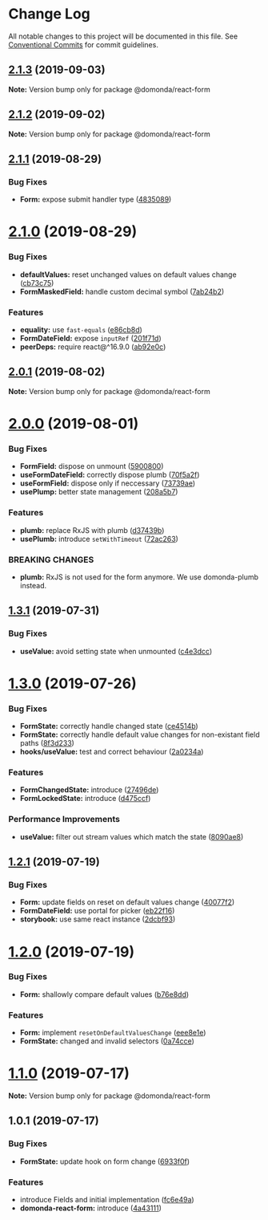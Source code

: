 # Change Log

All notable changes to this project will be documented in this file.
See [Conventional Commits](https://conventionalcommits.org) for commit guidelines.

## [2.1.3](https://github.com/domonda/domonda-js/compare/@domonda/react-form@2.1.2...@domonda/react-form@2.1.3) (2019-09-03)

**Note:** Version bump only for package @domonda/react-form





## [2.1.2](https://github.com/domonda/domonda-js/compare/@domonda/react-form@2.1.1...@domonda/react-form@2.1.2) (2019-09-02)

**Note:** Version bump only for package @domonda/react-form





## [2.1.1](https://github.com/domonda/domonda-js/compare/@domonda/react-form@2.1.0...@domonda/react-form@2.1.1) (2019-08-29)


### Bug Fixes

* **Form:** expose submit handler type ([4835089](https://github.com/domonda/domonda-js/commit/4835089))





# [2.1.0](https://github.com/domonda/domonda-js/compare/@domonda/react-form@2.0.1...@domonda/react-form@2.1.0) (2019-08-29)


### Bug Fixes

* **defaultValues:** reset unchanged values on default values change ([cb73c75](https://github.com/domonda/domonda-js/commit/cb73c75))
* **FormMaskedField:** handle custom decimal symbol ([7ab24b2](https://github.com/domonda/domonda-js/commit/7ab24b2))


### Features

* **equality:** use `fast-equals` ([e86cb8d](https://github.com/domonda/domonda-js/commit/e86cb8d))
* **FormDateField:** expose `inputRef` ([201f71d](https://github.com/domonda/domonda-js/commit/201f71d))
* **peerDeps:** require react@^16.9.0 ([ab92e0c](https://github.com/domonda/domonda-js/commit/ab92e0c))





## [2.0.1](https://github.com/domonda/domonda-js/compare/@domonda/react-form@2.0.0...@domonda/react-form@2.0.1) (2019-08-02)

**Note:** Version bump only for package @domonda/react-form





# [2.0.0](https://github.com/domonda/domonda-js/compare/@domonda/react-form@1.3.1...@domonda/react-form@2.0.0) (2019-08-01)


### Bug Fixes

* **FormField:** dispose on unmount ([5900800](https://github.com/domonda/domonda-js/commit/5900800))
* **useFormDateField:** correctly dispose plumb ([70f5a2f](https://github.com/domonda/domonda-js/commit/70f5a2f))
* **useFormField:** dispose only if neccessary ([73739ae](https://github.com/domonda/domonda-js/commit/73739ae))
* **usePlump:** better state management ([208a5b7](https://github.com/domonda/domonda-js/commit/208a5b7))


### Features

* **plumb:** replace RxJS with plumb ([d37439b](https://github.com/domonda/domonda-js/commit/d37439b))
* **usePlumb:** introduce `setWithTimeout` ([72ac263](https://github.com/domonda/domonda-js/commit/72ac263))


### BREAKING CHANGES

* **plumb:** RxJS is not used for the form anymore. We use domonda-plumb instead.





## [1.3.1](https://github.com/domonda/domonda-js/compare/@domonda/react-form@1.3.0...@domonda/react-form@1.3.1) (2019-07-31)


### Bug Fixes

* **useValue:** avoid setting state when unmounted ([c4e3dcc](https://github.com/domonda/domonda-js/commit/c4e3dcc))





# [1.3.0](https://github.com/domonda/domonda-js/compare/@domonda/react-form@1.2.1...@domonda/react-form@1.3.0) (2019-07-26)


### Bug Fixes

* **FormState:** correctly handle changed state ([ce4514b](https://github.com/domonda/domonda-js/commit/ce4514b))
* **FormState:** correctly handle default value changes for non-existant field paths ([8f3d233](https://github.com/domonda/domonda-js/commit/8f3d233))
* **hooks/useValue:** test and correct behaviour ([2a0234a](https://github.com/domonda/domonda-js/commit/2a0234a))


### Features

* **FormChangedState:** introduce ([27496de](https://github.com/domonda/domonda-js/commit/27496de))
* **FormLockedState:** introduce ([d475ccf](https://github.com/domonda/domonda-js/commit/d475ccf))


### Performance Improvements

* **useValue:** filter out stream values which match the state ([8090ae8](https://github.com/domonda/domonda-js/commit/8090ae8))





## [1.2.1](https://github.com/domonda/domonda-js/compare/@domonda/react-form@1.2.0...@domonda/react-form@1.2.1) (2019-07-19)


### Bug Fixes

* **Form:** update fields on reset on default values change ([40077f2](https://github.com/domonda/domonda-js/commit/40077f2))
* **FormDateField:** use portal for picker ([eb22f16](https://github.com/domonda/domonda-js/commit/eb22f16))
* **storybook:** use same react instance ([2dcbf93](https://github.com/domonda/domonda-js/commit/2dcbf93))





# [1.2.0](https://github.com/domonda/domonda-js/compare/@domonda/react-form@1.1.0...@domonda/react-form@1.2.0) (2019-07-19)


### Bug Fixes

* **Form:** shallowly compare default values ([b76e8dd](https://github.com/domonda/domonda-js/commit/b76e8dd))


### Features

* **Form:** implement `resetOnDefaultValuesChange` ([eee8e1e](https://github.com/domonda/domonda-js/commit/eee8e1e))
* **FormState:** changed and invalid selectors ([0a74cce](https://github.com/domonda/domonda-js/commit/0a74cce))





# [1.1.0](https://github.com/domonda/domonda-js/compare/@domonda/react-form@1.0.1...@domonda/react-form@1.1.0) (2019-07-17)

**Note:** Version bump only for package @domonda/react-form





## 1.0.1 (2019-07-17)


### Bug Fixes

* **FormState:** update hook on form change ([6933f0f](https://github.com/domonda/domonda-js/commit/6933f0f))


### Features

* introduce Fields and initial implementation ([fc6e49a](https://github.com/domonda/domonda-js/commit/fc6e49a))
* **domonda-react-form:** introduce ([4a43111](https://github.com/domonda/domonda-js/commit/4a43111))
